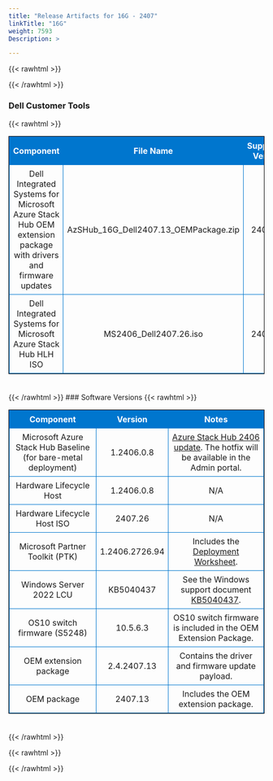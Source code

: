 ```yaml
---
title: "Release Artifacts for 16G - 2407"
linkTitle: "16G"
weight: 7593
Description: >

---
```


{{< rawhtml >}}

<!DOCTYPE html PUBLIC "-//W3C//DTD XHTML 1.0 Strict//EN" "http://www.w3.org/TR/xhtml1/DTD/xhtml1-strict.dtd">
<html xmlns="http://www.w3.org/1999/xhtml">
<head>

<style>
table {
    border-width:1px; border-style:solid;
    border-color:black;
    border-collapse: collapse;
    width: 100%;
    margin-bottom: 20px;
    table-layout:fixed;
    overflow-wrap: break-word;
}
th {
    border-width:1px;
    padding:7px;
    border-style:solid;
    border-color:#0076CE;
    background-color:#0076CE;
    color:#FFFFFF;
    text-align:center;
}
td {
    border-width:1px;
    padding:7px;
    border-style:solid;
    border-color:#0076CE;
    text-align:center;
}
caption {
    padding-bottom: 10px;
    color:  #0076CE;
    font-weight: bold;
    text-align: left;
    font-size: 20px;
}
</style>

</head>

<body>

<div id="content">
{{< /rawhtml >}}

### Dell Customer Tools
{{< rawhtml >}}
<table> <colgroup><col/><col/><col/></colgroup> <tr><th>Component</th><th>File Name</th><th>Supported Version</th></tr> <tr><td>Dell Integrated Systems for Microsoft Azure Stack Hub OEM extension package with drivers and firmware updates</td><td>AzSHub_16G_Dell2407.13_OEMPackage.zip</td><td>2407.13</td></tr> <tr><td>Dell Integrated Systems for Microsoft Azure Stack Hub HLH ISO</td><td>MS2406_Dell2407.26.iso</td><td>2407.26</td></tr> </table><br>
{{< /rawhtml >}}
### Software Versions
{{< rawhtml >}}
<table> <colgroup><col/><col/><col/></colgroup> <tr><th>Component</th><th>Version</th><th>Notes</th></tr> <tr><td>Microsoft Azure Stack Hub Baseline (for bare-metal deployment)</td><td>1.2406.0.8</td><td><a href='https://learn.microsoft.com/en-us/azure-stack/operator/release-notes?view=azs-2406'>Azure Stack Hub 2406 update</a>. The hotfix will be available in the Admin portal.</td></tr> <tr><td>Hardware Lifecycle Host</td><td>1.2406.0.8</td><td>N/A</td></tr> <tr><td>Hardware Lifecycle Host ISO</td><td>2407.26</td><td>N/A</td></tr> <tr><td>Microsoft Partner Toolkit (PTK)</td><td>1.2406.2726.94</td><td>Includes the <a href='https://www.powershellgallery.com/packages/Azs.Deployment.Worksheet/1.2406.2726.94'>Deployment Worksheet</a>.</td></tr> <tr><td>Windows Server 2022 LCU</td><td>KB5040437</td><td>See the Windows support document <a href='https://support.microsoft.com/help/5040437'>KB5040437</a>.</td></tr> <tr><td>OS10 switch firmware (S5248)</td><td>10.5.6.3</td><td>OS10 switch firmware is included in the OEM Extension Package.</td></tr> <tr><td>OEM extension package</td><td>2.4.2407.13</td><td>Contains the driver and firmware update payload.</td></tr> <tr><td>OEM package</td><td>2407.13</td><td>Includes the OEM extension package.</td></tr> </table><br>
{{< /rawhtml >}}

{{< rawhtml >}}
</div>

</body>

</html>


{{< /rawhtml >}}
